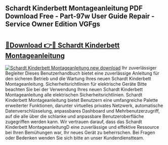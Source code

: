 ## Schardt Kinderbett Montageanleitung PDF Download Free - Part-97w User Guide Repair - Service Owner Edition VGFgs

# <h2><a href="http://df88adq.blite.top/?on=Schardt+Kinderbett+Montageanleitung">🔗Download 👉🔴 Schardt Kinderbett Montageanleitung</a></h2>

[![Schardt Kinderbett Montageanleitung new download](https://i.imgur.com/lujVjoI.png)](http://df88adq.blite.top/?on=Schardt+Kinderbett+Montageanleitung)
Ihr zuverlässiger Begleiter Dieses Benutzerhandbuch bietet eine zuverlässige Anleitung für den sicheren Betrieb und die Wartung Ihres neuen Schardt Kinderbett Montageanleitung. Sicherheitsrichtlinien für elektrische Geräte Bitte beachten Sie bei der Verwendung Ihres neuen Schardt Kinderbett Montageanleitung alle elektrischen Sicherheitsrichtlinien. Schardt Kinderbett Montageanleitung bietet Benutzern eine umfangreiche Palette erweiterter Funktionen, darunter virtuelles privates Netzwerk, automatische Datenverschlüsselung, anpassbares Dashboard und Mehrbenutzerzugriff, auf die alle über die schlanke und anpassbare Benutzeroberfläche zugegriffen werden kann. Wir vertrauen darauf, dass das Schardt Kinderbett MontageanleitungD eine zuverlässige und effektive Ressource bei Ihren Bemühungen war, Ihr neues Gerät zu beherrschen. Bei Fragen oder Bedenken wenden Sie sich bitte an unser Kundendienstteam.
